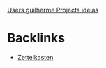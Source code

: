 [Users guilherme Projects ideias](/Users/guilherme/Projects/ideias/20200814205956.md)

# Backlinks

- [Zettelkasten](Zettelkasten.md)
